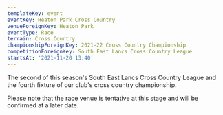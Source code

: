 ```yaml
---
templateKey: event
eventKey: Heaton Park Cross Country
venueForeignKey: Heaton Park
eventType: Race
terrain: Cross Country
championshipForeignKey: 2021-22 Cross Country Championship
competitionForeignKey: South East Lancs Cross Country League
startsAt: '2021-11-20 13:40'
---
```

The second of this season's South East Lancs Cross Country League and
the fourth fixture of our club's cross country championship. 

Please note that the race venue is tentative at this stage and will be confirmed at a later date.
